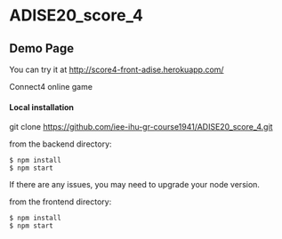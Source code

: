 # ADISE20_score_4


## Demo Page 
You can try it at http://score4-front-adise.herokuapp.com/

Connect4 online game

#### Local installation
git clone https://github.com/iee-ihu-gr-course1941/ADISE20_score_4.git

from the backend directory:
```
$ npm install
$ npm start
```
If there are any issues, you may need to upgrade your node version.

from the frontend directory:
```
$ npm install
$ npm start
```



